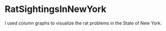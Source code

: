 # RatSightingsInNewYork
I used column graphs to visualize the rat problems in the State of New York.
